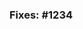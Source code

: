 <!--
    Thank you for your interest in contributing to the CamScan project! Please note that our contribution
    policy requires that a feature request or bug report be approved and assigned prior to opening a pull request.
    This helps avoid wasted time and effort on a proposed change that we might want to or be able to accept.

    IF YOUR PULL REQUEST DOES NOT REFERENCE AN ISSUE WHICH HAS BEEN ASSIGNED TO YOU, IT WILL BE CLOSED AUTOMATICALLY!

    Please specify your assigned issue number on the line below.
-->
### Fixes: #1234

<!--
    Please include a summary of the proposed changes below.
-->